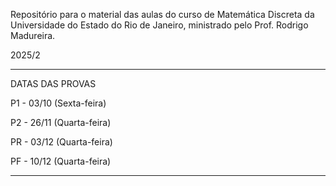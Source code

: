 Repositório para o material das aulas do curso de Matemática Discreta da Universidade do Estado do Rio de Janeiro, ministrado pelo Prof. Rodrigo Madureira.

2025/2

----------------------------------------------------------------------------------------------------------------------------------------------------------

DATAS DAS PROVAS

P1 - 03/10 (Sexta-feira)

P2 - 26/11 (Quarta-feira)

PR - 03/12 (Quarta-feira)

PF - 10/12 (Quarta-feira)


----------------------------------------------------------------------------------------------------------------------------------------------------------
